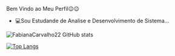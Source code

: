  Bem Vindo ao Meu Perfil😉😉


- 💻Sou Estudande de Analise e Desenvolvimento de Sistema...

![FabianaCarvalho22 GitHub stats](https://github-readme-stats.vercel.app/api?username=FabianaCarvalho22&show_icons=true&theme=cobalt)

[![Top Langs](https://github-readme-stats.vercel.app/api/top-langs/?username=FabianaCarvalho22&layout=compact)](https://github.com/FabianaCarvalho22/github-readme-stats)

